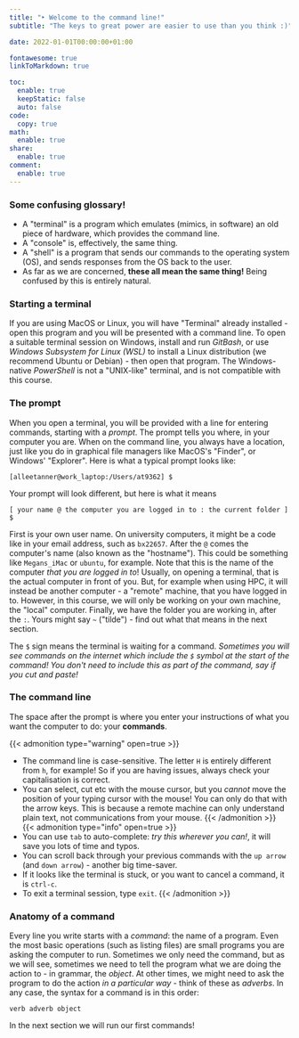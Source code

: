 ```yaml
---
title: "‣ Welcome to the command line!"
subtitle: "The keys to great power are easier to use than you think :)"

date: 2022-01-01T00:00:00+01:00

fontawesome: true
linkToMarkdown: true

toc:
  enable: true
  keepStatic: false
  auto: false
code:
  copy: true
math:
  enable: true
share:
  enable: true
comment:
  enable: true
---
```


### Some confusing glossary!
* A "terminal" is a program which emulates (mimics, in software) an old piece of hardware, which provides the command line.
* A "console" is, effectively, the same thing.
* A "shell" is a program that sends our commands to the operating system (OS), and sends responses from the OS back to the user.
* As far as we are concerned, **these all mean the same thing!** Being confused by this is entirely natural.

### Starting a terminal
If you are using MacOS or Linux, you will have "Terminal" already installed - open this program and you will be presented with a command line. To open a suitable terminal session on Windows, install and run *GitBash*, or use *Windows Subsystem for Linux (WSL)* to install a Linux distribution (we recommend Ubuntu or Debian) - then open that program. The Windows-native *PowerShell* is not a "UNIX-like" terminal, and is not compatible with this course.

### The prompt
When you open a terminal, you will be provided with a line for entering commands, starting with a *prompt*. The prompt tells you where, in your computer you are. When on the command line, you always have a location, just like you do in graphical file managers like MacOS's "Finder", or Windows' "Explorer". Here is what a typical prompt looks like:

```
[alleetanner@work_laptop:/Users/at9362] $
```

Your prompt will look different, but here is what it means

```
[ your name @ the computer you are logged in to : the current folder ] $
```

First is your own user name. On university computers, it might be a code like in your email address, such as `bx22657`. After the `@` comes the computer's name (also known as the "hostname"). This could be something like `Megans_iMac` or `ubuntu`, for example. Note that this is the name of the computer *that you are logged in to*! Usually, on opening a terminal, that is the actual computer in front of you. But, for example when using HPC, it will instead be another computer - a "remote" machine, that you have logged in to. However, in this course, we will only be working on your own machine, the "local" computer. Finally, we have the folder you are working in, after the `:`. Yours might say `~` ("tilde") - find out what that means in the next section.

The `$` sign means the terminal is waiting for a command. *Sometimes you will see commands on the internet which include the `$` symbol at the start of the command! You don't need to include this as part of the command, say if you cut and paste!* 

### The command line
The space after the prompt is where you enter your instructions of what you want the computer to do: your **commands**.

{{< admonition type="warning" open=true >}}
- The command line is case-sensitive. The letter `H` is entirely different from `h`, for example! So if you are having issues, always check your capitalisation is correct.
- You can select, cut etc with the mouse cursor, but you *cannot* move the position of your typing cursor with the mouse! You can only do that with the arrow keys. This is because a remote machine can only understand plain text, not communications from your mouse.
{{< /admonition >}}
{{< admonition type="info" open=true >}}
- You can use `tab` to auto-complete: *try this wherever you can!*, it will save you lots of time and typos.
- You can scroll back through your previous commands with the `up arrow` (and `down arrow`) - another big time-saver.
- If it looks like the terminal is stuck, or you want to cancel a command, it is `ctrl-c`.
- To exit a terminal session, type `exit`.
{{< /admonition >}}

### Anatomy of a command
Every line you write starts with a *command*: the name of a program. Even the most basic operations (such as listing files) are small programs you are asking the computer to run. Sometimes we only need the command, but as we will see, sometimes we need to tell the program what we are doing the action to - in grammar, the *object*. At other times, we might need to ask the program to do the action *in a particular way* - think of these as *adverbs*. In any case, the syntax for a command is in this order:

```
verb adverb object
```

In the next section we will run our first commands!
